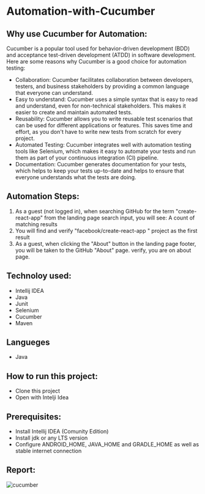 # Automation-with-Cucumber
## Why use Cucumber for Automation:
Cucumber is a popular tool used for behavior-driven development (BDD) and acceptance test-driven development (ATDD) in software development. 
Here are some reasons why Cucumber is a good choice for automation testing:
- Collaboration: Cucumber facilitates collaboration between developers, testers, and business stakeholders by providing a common language that everyone can understand. 
- Easy to understand: Cucumber uses a simple syntax that is easy to read and understand, even for non-technical stakeholders. This makes it easier to create and maintain automated tests.
- Reusability: Cucumber allows you to write reusable test scenarios that can be used for different applications or features. This saves time and effort, as you don't have to write new tests from scratch for every project.
- Automated Testing: Cucumber integrates well with automation testing tools like Selenium, which makes it easy to automate your tests and run them as part of your continuous integration (CI) pipeline.
- Documentation: Cucumber generates documentation for your tests, which helps to keep your tests up-to-date and helps to ensure that everyone understands what the tests are doing.

## Automation Steps: 
1. As a guest (not logged in), when searching GitHub for the term "create-react-app" from the landing page search input, you will see: A count of matching results
2. You will find and verify "facebook/create-react-app " project as the first result
3. As a guest, when clicking the "About" button in the landing page footer, you will be taken to the GitHub "About" page. verify, you are on about page.

## Technoloy used:
- Intellij IDEA
- Java
- Junit
- Selenium
- Cucumber
- Maven

## Langueges
- Java

## How to run this project:
- Clone this project
- Open with Intelji Idea

## Prerequisites:
- Install Intellij IDEA (Comunity Edition)
- Install jdk or any LTS version
- Configure ANDROID_HOME, JAVA_HOME and GRADLE_HOME as well as stable internet connection

## Report:
![cucumber](https://user-images.githubusercontent.com/123467715/224605002-52ceaa09-42b1-46ec-ba48-135249b1cdaa.PNG)

